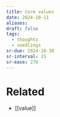 ```yaml
---
title: Core values
date: 2024-10-11
aliases: 
draft: false
tags:
  - thoughts
  - seedlings
sr-due: 2024-10-30
sr-interval: 15
sr-ease: 270
---
```

# Related

- [[value]]